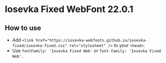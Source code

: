 # Iosevka Fixed WebFont 22.0.1

## How to use

- Add `<link href="https://iosevka-webfonts.github.io/iosevka-fixed/iosevka-fixed.css" rel="stylesheet" />` to your `<head>`.
- Use `fontFamily: 'Iosevka Fixed Web'` or `font-family: 'Iosevka Fixed Web'`.
